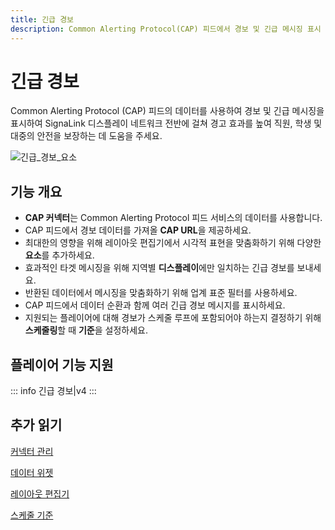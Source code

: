 ```yaml
---
title: 긴급 경보
description: Common Alerting Protocol(CAP) 피드에서 경보 및 긴급 메시징 표시
---
```


# 긴급 경보

Common Alerting Protocol (CAP) 피드의 데이터를 사용하여 경보 및 긴급 메시징을 표시하여 SignaLink 디스플레이 네트워크 전반에 걸쳐 경고 효과를 높여 직원, 학생 및 대중의 안전을 보장하는 데 도움을 주세요.

![긴급_경보_요소](/img/media_module_emergency_alerts_elements.png)

## 기능 개요

- **CAP 커넥터**는 Common Alerting Protocol 피드 서비스의 데이터를 사용합니다.
- CAP 피드에서 경보 데이터를 가져올 **CAP URL**을 제공하세요.
- 최대한의 영향을 위해 레이아웃 편집기에서 시각적 표현을 맞춤화하기 위해 다양한 **요소**를 추가하세요.
- 효과적인 타겟 메시징을 위해 지역별 **디스플레이**에만 일치하는 긴급 경보를 보내세요.
- 반환된 데이터에서 메시징을 맞춤화하기 위해 업계 표준 필터를 사용하세요.
- CAP 피드에서 데이터 순환과 함께 여러 긴급 경보 메시지를 표시하세요.
- 지원되는 플레이어에 대해 경보가 스케줄 루프에 포함되어야 하는지 결정하기 위해 **스케줄링**할 때 **기준**을 설정하세요.

## 플레이어 기능 지원

::: info
긴급 경보|v4
:::

## 추가 읽기

[커넥터 관리](/media/connectors)

[데이터 위젯](/layouts/editor/data-widgets)

[레이아웃 편집기](/layouts/editor)

[스케줄 기준](/scheduling/events) 